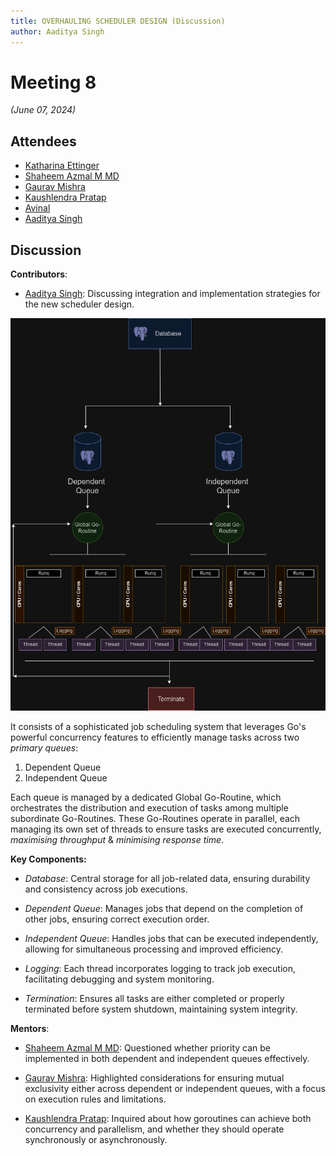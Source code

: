 ```yaml
---
title: OVERHAULING SCHEDULER DESIGN (Discussion)
author: Aaditya Singh
---
```

<!--
SPDX-License-Identifier: CC-BY-SA-4.0
SPDX-FileCopyrightText: 2024 Aaditya Singh <singh.aaditya889@gmail.com>
-->

# Meeting 8

*(June 07, 2024)*

## Attendees

- [Katharina Ettinger](https://github.com/EttingerK)
- [Shaheem Azmal M MD](https://github.com/shaheemazmalmmd)
- [Gaurav Mishra](https://github.com/GMishx)
- [Kaushlendra Pratap](https://github.com/Kaushl2208)
- [Avinal](https://github.com/avinal)
- [Aaditya Singh](https://github.com/Aaditya-Singh78)

## Discussion

**Contributors**:

- [Aaditya Singh](https://github.com/Aaditya-Singh78): Discussing integration and implementation strategies for the new scheduler design.

![architecture-version: 02](../asset/arch_ver.02.png)

It consists of a sophisticated job scheduling system that leverages Go's powerful concurrency features to efficiently manage tasks across two *primary queues*:

1. Dependent Queue
2. Independent Queue 

Each queue is managed by a dedicated Global Go-Routine, which orchestrates the distribution and execution of tasks among multiple subordinate Go-Routines. These Go-Routines operate in parallel, each managing its own set of threads to ensure tasks are executed concurrently, *maximising throughput* & *minimising response time*. 

**Key Components:**

- *Database*: Central storage for all job-related data, ensuring durability and consistency across job executions.

- *Dependent Queue*: Manages jobs that depend on the completion of other jobs, ensuring correct execution order.

- *Independent Queue*: Handles jobs that can be executed independently, allowing for simultaneous processing and improved efficiency.

- *Logging*: Each thread incorporates logging to track job execution, facilitating debugging and system monitoring.

- *Termination*: Ensures all tasks are either completed or properly terminated before system shutdown, maintaining system integrity.

**Mentors**:

- [Shaheem Azmal M MD](https://github.com/shaheemazmalmmd): Questioned whether priority can be implemented in both dependent and independent queues effectively.

- [Gaurav Mishra](https://github.com/GMishx): Highlighted considerations for ensuring mutual exclusivity either across dependent or independent queues, with a focus on execution rules and limitations.

- [Kaushlendra Pratap](https://github.com/Kaushl2208): Inquired about how goroutines can achieve both concurrency and parallelism, and whether they should operate synchronously or asynchronously.